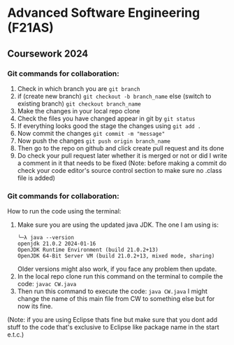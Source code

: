 # Advanced Software Engineering (F21AS)

## Coursework 2024

### Git commands for collaboration:
1. Check in which branch you are ```git branch```
2. if (create new branch)
     ```git checkout -b branch_name```
   else (switch to existing branch)
     ```git checkout branch_name```
3. Make the changes in your local repo clone
4. Check the files you have changed appear in git by ```git status```
5. If everything looks good the stage the changes using ```git add .```
6. Now commit the changes ```git commit -m "message"```
7. Now push the changes ```git push origin branch_name```
8. Then go to the repo on github and click create pull request and its done
9. Do check your pull request later whether it is merged or not or did I write a comment in it that needs to be fixed
(Note: before making a commit do check your code editor's source control section to make sure no .class file is added)

### Git commands for collaboration:

How to run the code using the terminal:
1. Make sure you are using the updated java JDK. The one I am using is:
   ```
   ╰─λ java --version
   openjdk 21.0.2 2024-01-16
   OpenJDK Runtime Environment (build 21.0.2+13)
   OpenJDK 64-Bit Server VM (build 21.0.2+13, mixed mode, sharing)
   ```
   Older versions might also work, if you face any problem then update.
2. In the local repo clone run this command on the terminal to compile the code:
   ```javac CW.java```
3. Then run this command to execute the code:
   ```java CW.java```
   I might change the name of this main file from CW to something else but for now its fine.

(Note: if you are using Eclipse thats fine but make sure that you dont add stuff to the code that's exclusive to Eclipse like package name in the start e.t.c.)
